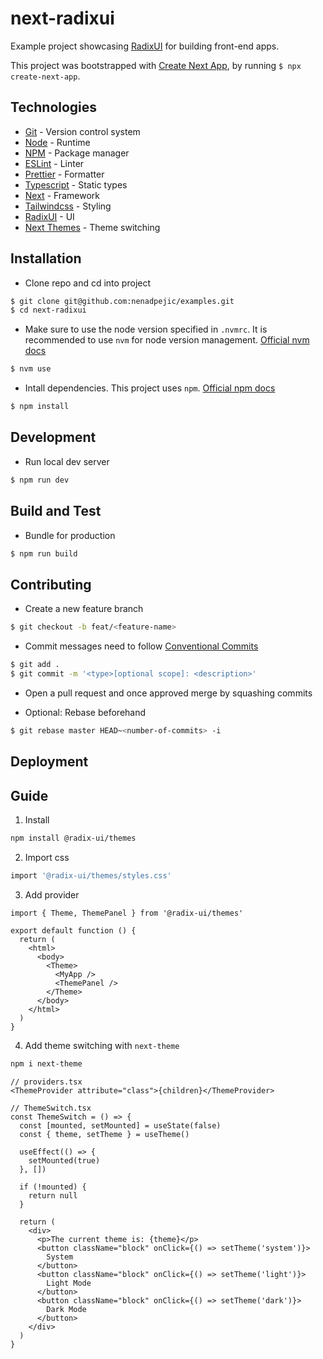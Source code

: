 # next-radixui

Example project showcasing [RadixUI](https://www.radix-ui.com//) for building front-end apps.

This project was bootstrapped with [Create Next App](https://nextjs.org/docs/pages/api-reference/create-next-app), by running `$ npx create-next-app`.

## Technologies

- [Git](https://git-scm.com/) - Version control system
- [Node](https://nodejs.org/en) - Runtime
- [NPM](https://www.npmjs.com/) - Package manager
- [ESLint](https://eslint.org/) - Linter
- [Prettier](https://prettier.io/) - Formatter
- [Typescript](https://www.typescriptlang.org/) - Static types
- [Next](https://nextjs.org/) - Framework
- [Tailwindcss](https://tailwindcss.com/) - Styling
- [RadixUI](https://www.radix-ui.com/) - UI
- [Next Themes](https://github.com/pacocoursey/next-themes) - Theme switching

## Installation

- Clone repo and cd into project

```sh
$ git clone git@github.com:nenadpejic/examples.git
$ cd next-radixui
```

- Make sure to use the node version specified in `.nvmrc`. It is recommended to use `nvm` for node version management. [Official nvm docs](https://github.com/nvm-sh/nvm/blob/master/README.md)

```sh
$ nvm use
```

- Intall dependencies. This project uses `npm`. [Official npm docs](https://www.npmjs.com/)

```sh
$ npm install
```

## Development

- Run local dev server

```sh
$ npm run dev
```

## Build and Test

- Bundle for production

```sh
$ npm run build
```

## Contributing

- Create a new feature branch

```sh
$ git checkout -b feat/<feature-name>
```

- Commit messages need to follow [Conventional Commits](https://www.conventionalcommits.org/en/v1.0.0/)

```sh
$ git add .
$ git commit -m '<type>[optional scope]: <description>'
```

- Open a pull request and once approved merge by squashing commits

- Optional: Rebase beforehand

```sh
$ git rebase master HEAD~<number-of-commits> -i
```

## Deployment

## Guide

1. Install

```sh
npm install @radix-ui/themes
```

2. Import css

```sh
import '@radix-ui/themes/styles.css'
```

3. Add provider

```tsx
import { Theme, ThemePanel } from '@radix-ui/themes'

export default function () {
  return (
    <html>
      <body>
        <Theme>
          <MyApp />
          <ThemePanel />
        </Theme>
      </body>
    </html>
  )
}
```

4. Add theme switching with `next-theme`

```sh
npm i next-theme
```

```tsx
// providers.tsx
<ThemeProvider attribute="class">{children}</ThemeProvider>
```

```tsx
// ThemeSwitch.tsx
const ThemeSwitch = () => {
  const [mounted, setMounted] = useState(false)
  const { theme, setTheme } = useTheme()

  useEffect(() => {
    setMounted(true)
  }, [])

  if (!mounted) {
    return null
  }

  return (
    <div>
      <p>The current theme is: {theme}</p>
      <button className="block" onClick={() => setTheme('system')}>
        System
      </button>
      <button className="block" onClick={() => setTheme('light')}>
        Light Mode
      </button>
      <button className="block" onClick={() => setTheme('dark')}>
        Dark Mode
      </button>
    </div>
  )
}
```
